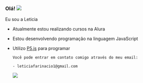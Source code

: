 ### Olá! ![](https://media.tenor.com/93tDn9zeswoAAAAi/mewo-sleep-sprite-mewo.gif)

Eu sou a Leticia 

- Atualmente estou realizando cursos na Alura
- Estou desenvolvendo programação na linguagem JavaScript
- Utilizo [P5.js](https://editor.p5js.org) para programar

  `Você pode entrar em contato comigo através do meu email:`  

  `- leticiafarinacio1@gmail.com`

  ![](https://media.tenor.com/8YnKGZJOtaMAAAAi/niko-oneshot.gif)



